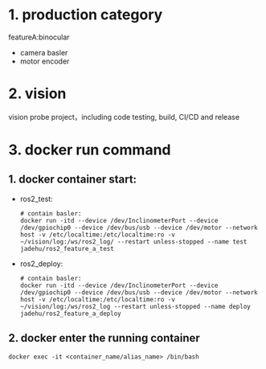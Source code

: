 <!--
 * @Descripttion: 
 * @version: 
 * @Author: hw
 * @Date: 2021-12-20 13:23:58
 * @LastEditors: hw
 * @LastEditTime: 2022-01-12 14:35:32
-->
# 1. production category
featureA:binocular
- camera basler
- motor encoder
  
# 2. vision
vision probe project，including code testing, build, CI/CD and release

# 3. docker run command
## 1. docker container start:
- ros2_test:
  ```shell
  # contain basler:
  docker run -itd --device /dev/InclinometerPort --device /dev/gpiochip0 --device /dev/bus/usb --device /dev/motor --network host -v /etc/localtime:/etc/localtime:ro -v ~/vision/log:/ws/ros2_log/ --restart unless-stopped --name test jadehu/ros2_feature_a_test
  ```

- ros2_deploy:
  ```shell
  # contain basler:
  docker run -itd --device /dev/InclinometerPort --device /dev/gpiochip0 --device /dev/bus/usb --device /dev/motor --network host -v /etc/localtime:/etc/localtime:ro -v ~/vision/log:/ws/ros2_log --restart unless-stopped --name deploy jadehu/ros2_feature_a_deploy
  ```
## 2. docker enter the running container
```shell
docker exec -it <container_name/alias_name> /bin/bash
```
